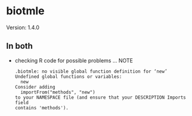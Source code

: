 # biotmle

Version: 1.4.0

## In both

*   checking R code for possible problems ... NOTE
    ```
    .biotmle: no visible global function definition for ‘new’
    Undefined global functions or variables:
      new
    Consider adding
      importFrom("methods", "new")
    to your NAMESPACE file (and ensure that your DESCRIPTION Imports field
    contains 'methods').
    ```

